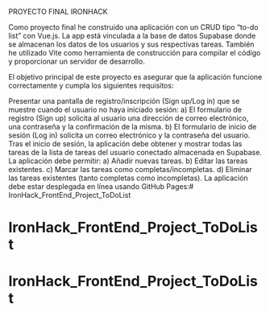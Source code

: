 PROYECTO FINAL IRONHACK

Como proyecto final he construido una aplicación con un CRUD tipo “to-do list” con Vue.js. La app está vinculada a la base de datos Supabase donde se almacenan los datos de los usuarios y sus respectivas tareas. También he utilizado Vite como herramienta de construcción para compilar el código y proporcionar un servidor de desarrollo.

El objetivo principal de este proyecto es asegurar que la aplicación funcione correctamente y cumpla los siguientes requisitos:

Presentar una pantalla de registro/inscripción (Sign up/Log in) que se muestre cuando el usuario no haya iniciado sesión: a) El formulario de registro (Sign up) solicita al usuario una dirección de correo electrónico, una contraseña y la confirmación de la misma. b) El formulario de inicio de sesión (Log in) solicita un correo electrónico y la contraseña del usuario.
Tras el inicio de sesión, la aplicación debe obtener y mostrar todas las tareas de la lista de tareas del usuario conectado almacenada en Supabase.
La aplicación debe permitir: a) Añadir nuevas tareas. b) Editar las tareas existentes. c) Marcar las tareas como completas/incompletas. d) Eliminar las tareas existentes (tanto completas como incompletas).
La aplicación debe estar desplegada en línea usando GitHub Pages:# IronHack_FrontEnd_Project_ToDoList
# IronHack_FrontEnd_Project_ToDoList
# IronHack_FrontEnd_Project_ToDoList

